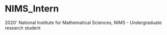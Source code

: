 # NIMS_Intern
2020' National Institute for Mathematical Sciences, NIMS - Undergraduate research student
